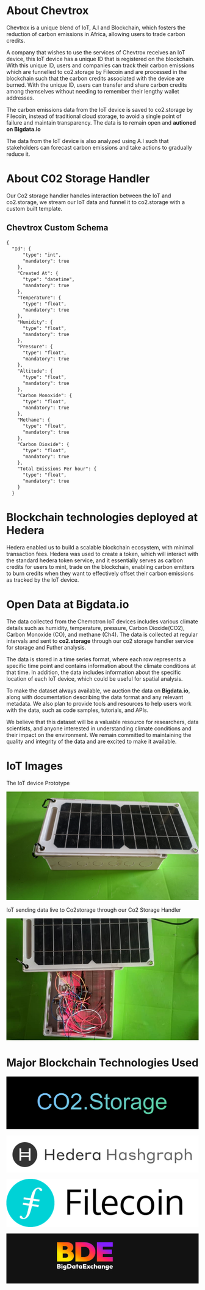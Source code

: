 # About Chevtrox

Chevtrox is a unique blend of IoT, A.I and Blockchain, which fosters the reduction of carbon emissions in Africa, allowing users to trade carbon credits. 

A company that wishes to use the services of Chevtrox receives an IoT device, this IoT device has a unique ID that is registered on the blockchain. With this unique ID, users and companies can track their carbon emissions which are funnelled to co2.storage by Filecoin and are processed in the blockchain such that the carbon credits associated with the device are burned. With the unique ID, users can transfer and share carbon credits among themselves without needing to remember their lengthy wallet addresses.

The carbon emissions data from the IoT device is saved to co2.storage by Filecoin, instead of traditional cloud storage, to avoid a single point of failure and maintain transparency. The data is to remain open and **autioned on Bigdata.io**

The data from the IoT device is also analyzed using A.I such that stakeholders can forecast carbon emissions and take actions 
to gradually reduce it.

# About C02 Storage Handler

Our Co2 storage handler handles interaction between the IoT and co2.storage, we stream our IoT data and funnel it to co2.storage with a custom built template.

## Chevtrox Custom Schema

```
{
  "Id": {
      "type": "int",
      "mandatory": true
    },
    "Created At": {
      "type": "datetime",
      "mandatory": true
    },
    "Temperature": {
      "type": "float",
      "mandatory": true
    },
    "Humidity": {
      "type": "float",
      "mandatory": true
    },
    "Pressure": {
      "type": "float",
      "mandatory": true
    },
    "Altitude": {
      "type": "float",
      "mandatory": true
    },
    "Carbon Monoxide": {
      "type": "float",
      "mandatory": true
    },
    "Methane": {
      "type": "float",
      "mandatory": true
    },
    "Carbon Dioxide": {
      "type": "float",
      "mandatory": true
    },
    "Total Emissions Per hour": {
      "type": "float",
      "mandatory": true
    }
  }

```


# Blockchain technologies deployed at Hedera

Hedera enabled us to build a scalable blockchain ecosystem, with minimal transaction fees. Hedera was used to create a token, which will interact with the standard hedera token service, and it essentially serves as carbon credits for users to mint, trade on the blockchain, enabling carbon emitters to burn credits when they want to effectively offset their carbon emissions as tracked by the IoT device.


# Open Data at Bigdata.io
The data collected from the Chemotron IoT devices includes various climate details such as humidity, temperature, pressure, Carbon Dioxide(CO2), Carbon Monoxide (CO), and methane (Ch4). The data is collected at regular intervals and sent to **co2.storage** through our co2 storage handler service for storage and Futher analysis.

The data is stored in a time series format, where each row represents a specific time point and contains information about the climate conditions at that time. In addition, the data includes information about the specific location of each IoT device, which could be useful for spatial analysis.

To make the dataset always available, we auction the data on **Bigdata.io**, along with documentation describing the data format and any relevant metadata. We also plan to provide tools and resources to help users work with the data, such as code samples, tutorials, and APIs.

We believe that this dataset will be a valuable resource for researchers, data scientists, and anyone interested in understanding climate conditions and their impact on the environment. We remain committed to maintaining the quality and integrity of the data and are excited to make it available.

# IoT Images

The IoT device Prototype

![The_IoT_device](ImageGallery/2.jpeg)

IoT sending data live to Co2storage through our Co2 Storage Handler

![IoT_sending_data_live_to__co2storage_through_handler](ImageGallery/3.jpeg)

# Major Blockchain Technologies Used

![Co2_Storage](readme_images/co2_storage.png)

![Hedera](readme_images/hedera.png)

![Filecoin](readme_images/filecoin.png)

![Big Data Exchange](readme_images/bde.png)